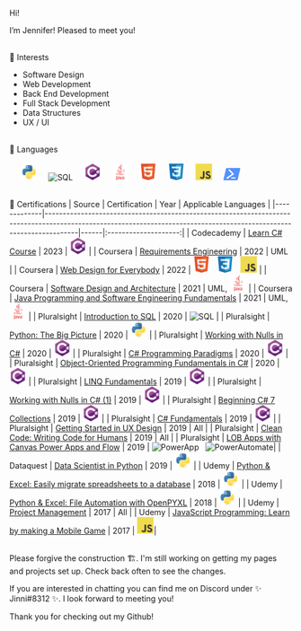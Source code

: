 Hi! 

I’m Jennifer!  Pleased to meet you!

&nbsp;<br>
🤯 Interests
  - Software Design
  - Web Development
  - Back End Development
  - Full Stack Development
  - Data Structures
  - UX / UI 

&nbsp;<br>
🙊 Languages
<br><br>&nbsp;&nbsp;&nbsp;&nbsp;&nbsp;<img src = "https://raw.githubusercontent.com/devicons/devicon/1119b9f84c0290e0f0b38982099a2bd027a48bf1/icons/python/python-original.svg" alt="Python" width="30">
&nbsp;&nbsp;&nbsp; <img src = "https://cdn-icons-png.flaticon.com/512/2772/2772128.png" alt="SQL" width="30">
&nbsp;&nbsp;&nbsp; <img src = "https://raw.githubusercontent.com/devicons/devicon/1119b9f84c0290e0f0b38982099a2bd027a48bf1/icons/csharp/csharp-original.svg" alt="C#" width="30">
&nbsp;&nbsp;&nbsp; <img src = "https://raw.githubusercontent.com/devicons/devicon/1119b9f84c0290e0f0b38982099a2bd027a48bf1/icons/java/java-plain-wordmark.svg" alt="Java" width="30">
&nbsp;&nbsp;&nbsp; <img src = "https://raw.githubusercontent.com/devicons/devicon/1119b9f84c0290e0f0b38982099a2bd027a48bf1/icons/html5/html5-original.svg" alt="HTML" width="30">
&nbsp;&nbsp;&nbsp; <img src = "https://raw.githubusercontent.com/devicons/devicon/1119b9f84c0290e0f0b38982099a2bd027a48bf1/icons/css3/css3-original.svg" alt="CSS" width="30">
&nbsp;&nbsp;&nbsp; <img src = "https://raw.githubusercontent.com/devicons/devicon/1119b9f84c0290e0f0b38982099a2bd027a48bf1/icons/javascript/javascript-original.svg" alt="JS" width="30">
&nbsp;&nbsp;&nbsp; <img src = "https://raw.githubusercontent.com/simple-icons/simple-icons/develop/icons/powershell.svg" alt="PS" width="30">

&nbsp;<br>
🥳 Certifications
| Source      | Certification                                                                                                                                                       | Year | Applicable Languages |
|-------------|---------------------------------------------------------------------------------------------------------------------------------------------------------------------|------|:--------------------:|
| Codecademy  | <a href = "https://www.codecademy.com/profiles/Jinniyah/certificates/65f0ff88f4fc58e0536b3b51648dff24">Learn C# Course</a>                                          | 2023 | <img src = "https://raw.githubusercontent.com/devicons/devicon/1119b9f84c0290e0f0b38982099a2bd027a48bf1/icons/csharp/csharp-original.svg" alt="C#" width="30"> |
| Coursera    | <a href = "https://coursera.org/share/a8d241c95d3434c47cb6c383dbb2aff6">Requirements Engineering</a>                                                                | 2022 | UML                  |
| Coursera    | <a href = "https://coursera.org/share/bb9fe9481d58c1b238f65aa39f7fd798">Web Design for Everybody</a>                                                                | 2022 | <img src = "https://raw.githubusercontent.com/devicons/devicon/1119b9f84c0290e0f0b38982099a2bd027a48bf1/icons/html5/html5-original.svg" alt="HTML" width="30">&nbsp;&nbsp;&nbsp;<img src = "https://raw.githubusercontent.com/devicons/devicon/1119b9f84c0290e0f0b38982099a2bd027a48bf1/icons/css3/css3-original.svg" alt="CSS" width="30">&nbsp;&nbsp;&nbsp;<img src = "https://raw.githubusercontent.com/devicons/devicon/1119b9f84c0290e0f0b38982099a2bd027a48bf1/icons/javascript/javascript-original.svg" alt="JS" width="30"> |
| Coursera    | <a href = "https://coursera.org/share/e3419b935e598e8549e872c967779076">Software Design and Architecture</a>                                                        | 2021 | UML, <img src = "https://raw.githubusercontent.com/devicons/devicon/1119b9f84c0290e0f0b38982099a2bd027a48bf1/icons/java/java-plain-wordmark.svg" alt="Java" width="30"> |
| Coursera    | <a href = "https://coursera.org/share/290927ade19ea98699d7f60d77b20703">Java Programming and Software Engineering Fundamentals</a>                                  | 2021 | UML, <img src = "https://raw.githubusercontent.com/devicons/devicon/1119b9f84c0290e0f0b38982099a2bd027a48bf1/icons/java/java-plain-wordmark.svg" alt="Java" width="30"> |
| Pluralsight | <a href = "https://app.pluralsight.com/learner/user/courses/v2/723a9c4f-79d2-467e-9b1f-71654ccaa3a2/certificate">Introduction to SQL</a>                            | 2020 | <img src = "https://cdn-icons-png.flaticon.com/512/2772/2772128.png" alt="SQL" width="30">                  |
| Pluralsight | <a href = "https://app.pluralsight.com/learner/user/courses/v2/1c445fc4-c48e-4cc0-89d4-0bb3cc123ef2/certificate">Python:  The Big Picture</a>                       | 2020 | <img src = "https://raw.githubusercontent.com/devicons/devicon/1119b9f84c0290e0f0b38982099a2bd027a48bf1/icons/python/python-original.svg" alt="Python" width="30"> |
| Pluralsight | <a href = "https://app.pluralsight.com/learner/user/courses/v2/acf06a73-8644-494c-87d9-a874074c70d2/certificate">Working with Nulls in C#</a>                       | 2020 | <img src = "https://raw.githubusercontent.com/devicons/devicon/1119b9f84c0290e0f0b38982099a2bd027a48bf1/icons/csharp/csharp-original.svg" alt="C#" width="30">  |
| Pluralsight | <a href = "https://app.pluralsight.com/learner/user/courses/v2/8b0db488-5af1-4be1-ac5e-00d49fe0fb99/certificate">C# Programming Paradigms</a>                       | 2020 | <img src = "https://raw.githubusercontent.com/devicons/devicon/1119b9f84c0290e0f0b38982099a2bd027a48bf1/icons/csharp/csharp-original.svg" alt="C#" width="30"> |
| Pluralsight | <a href = "https://app.pluralsight.com/learner/user/courses/v2/733724dc-5cc2-4711-9821-ff46456d8ca0/certificate">Object-Oriented Programming Fundamentals in C#</a> | 2020 | <img src = "https://raw.githubusercontent.com/devicons/devicon/1119b9f84c0290e0f0b38982099a2bd027a48bf1/icons/csharp/csharp-original.svg" alt="C#" width="30"> |
| Pluralsight | <a href = "https://app.pluralsight.com/learner/user/courses/v2/8d546971-8999-407a-8037-7de116ed4eee/certificate">LINQ Fundamentals</a>                              | 2019 | <img src = "https://raw.githubusercontent.com/devicons/devicon/1119b9f84c0290e0f0b38982099a2bd027a48bf1/icons/csharp/csharp-original.svg" alt="C#" width="30"> |
| Pluralsight | <a href = "https://app.pluralsight.com/learner/user/courses/v2/73f958aa-22b9-453d-83fe-9fe3fe6e97ba/certificate">Working with Nulls in C# (1)</a>                   | 2019 | <img src = "https://raw.githubusercontent.com/devicons/devicon/1119b9f84c0290e0f0b38982099a2bd027a48bf1/icons/csharp/csharp-original.svg" alt="C#" width="30"> |
| Pluralsight | <a href = "https://app.pluralsight.com/learner/user/courses/v2/8941eb96-5595-4e48-8b69-c155db1c72e0/certificate">Beginning C# 7 Collections</a>                     | 2019 | <img src = "https://raw.githubusercontent.com/devicons/devicon/1119b9f84c0290e0f0b38982099a2bd027a48bf1/icons/csharp/csharp-original.svg" alt="C#" width="30"> |
| Pluralsight | <a href = "https://app.pluralsight.com/learner/user/courses/v2/0096b00d-2398-435a-82f7-3f5401408ab1/certificate">C# Fundamentals</a>                                | 2019 | <img src = "https://raw.githubusercontent.com/devicons/devicon/1119b9f84c0290e0f0b38982099a2bd027a48bf1/icons/csharp/csharp-original.svg" alt="C#" width="30"> |
| Pluralsight | <a href = "https://app.pluralsight.com/learner/user/courses/v2/67ebb6b1-c279-4ef1-aa0d-0fbae6df7919/certificate">Getting Started in UX Design</a>                   | 2019 | All                  |
| Pluralsight | <a href = "https://app.pluralsight.com/learner/user/courses/v2/bb27df0d-3580-43f7-9e9a-392b1abe497a/certificate">Clean Code: Writing Code for Humans</a>            | 2019 | All                  |
| Pluralsight | <a href = "https://app.pluralsight.com/learner/user/courses/v2/343e3153-d230-4cb0-821f-95b00d63ce80/certificate">LOB Apps with Canvas Power Apps and Flow</a>       | 2019 | <img src = "https://summitbajracharya.com.np/wp-content/uploads/2020/10/powerapp-2020-icon-1024x1024.png" alt="PowerApp" width="30">&nbsp;&nbsp;&nbsp;<img src = "https://summitbajracharya.com.np/wp-content/uploads/2020/10/PowerAutomate-2020-icon-1024x1024.png" alt="PowerAutomate" width="30">|
| Dataquest   | <a href = "https://app.dataquest.io/view_cert/KS50FNHH29BTKOPYDH6L">Data Scientist in Python</a>                                                                    | 2019 | <img src = "https://raw.githubusercontent.com/devicons/devicon/1119b9f84c0290e0f0b38982099a2bd027a48bf1/icons/python/python-original.svg" alt="Python" width="30"> |
| Udemy       | <a href = "https://www.udemy.com/certificate/UC-9I4E2290/">Python & Excel: Easily migrate spreadsheets to a database</a>                                            | 2018 | <img src = "https://raw.githubusercontent.com/devicons/devicon/1119b9f84c0290e0f0b38982099a2bd027a48bf1/icons/python/python-original.svg" alt="Python" width="30"> |
| Udemy       | <a href = "https://www.udemy.com/certificate/UC-WDBLMEKE/">Python & Excel: File Automation with OpenPYXL</a>                                                        | 2018 | <img src = "https://raw.githubusercontent.com/devicons/devicon/1119b9f84c0290e0f0b38982099a2bd027a48bf1/icons/python/python-original.svg" alt="Python" width="30"> |
| Udemy       | <a href = "https://www.udemy.com/certificate/UC-A4N0LE3Y/">Project Management</a>                                                                                   | 2017 | All                  |
| Udemy       | <a href = "https://www.udemy.com/certificate/UC-NZ2VF9O9/">JavaScript Programming: Learn by making a Mobile Game</a>                                                | 2017 | <img src = "https://raw.githubusercontent.com/devicons/devicon/1119b9f84c0290e0f0b38982099a2bd027a48bf1/icons/javascript/javascript-original.svg" alt="JS" width="30">|

&nbsp;<br>
Please forgive the construction 🏗️.  I'm still working on getting my pages and projects set up.  Check back often to see the changes.

If you are interested in chatting you can find me on Discord under ✨ Jinni#8312 ✨.  I look forward to meeting you!

Thank you for checking out my Github!

<!--

- 👀 I’m interested in ASP.Net, particularly C# development.
- 🌱 I’m currently learning ...
- 💞️ I’m looking to collaborate on ...
- 📫 How to reach me ...
-->
<!---
Jinniyah/Jinniyah is a ✨ special ✨ repository because its `README.md` (this file) appears on your GitHub profile.
You can click the Preview link to take a look at your changes.
--->
